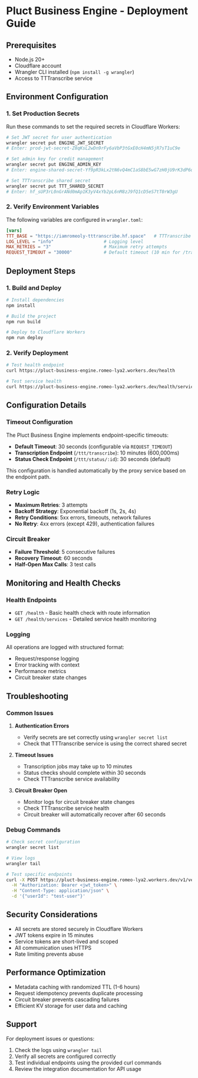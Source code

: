 # Pluct Business Engine - Deployment Guide

## Prerequisites

- Node.js 20+
- Cloudflare account
- Wrangler CLI installed (`npm install -g wrangler`)
- Access to TTTranscribe service

## Environment Configuration

### 1. Set Production Secrets

Run these commands to set the required secrets in Cloudflare Workers:

```bash
# Set JWT secret for user authentication
wrangler secret put ENGINE_JWT_SECRET
# Enter: prod-jwt-secret-Z8qKsL2wDn9rFy6aVbP3tGxE0cH4mN5jR7sT1uC9e

# Set admin key for credit management
wrangler secret put ENGINE_ADMIN_KEY
# Enter: engine-shared-secret-Yf9pR3kLx2tN6vQ4mC1aS8bE5wG7zH0jU9rK3dP6qT1nV8xL4fZ2yM7cJ5aB9eR

# Set TTTranscribe shared secret
wrangler secret put TTT_SHARED_SECRET
# Enter: hf_sUP3rL0nGrANd0mAp1K3yV4xYb2pL6nM8zJ9fQ1cD5eS7tT0rW3gU
```

### 2. Verify Environment Variables

The following variables are configured in `wrangler.toml`:

```toml
[vars]
TTT_BASE = "https://iamromeoly-tttranscribe.hf.space"   # TTTranscribe service URL
LOG_LEVEL = "info"                   # Logging level
MAX_RETRIES = "3"                    # Maximum retry attempts
REQUEST_TIMEOUT = "30000"            # Default timeout (10 min for /transcribe endpoint)
```

## Deployment Steps

### 1. Build and Deploy

```bash
# Install dependencies
npm install

# Build the project
npm run build

# Deploy to Cloudflare Workers
npm run deploy
```

### 2. Verify Deployment

```bash
# Test health endpoint
curl https://pluct-business-engine.romeo-lya2.workers.dev/health

# Test service health
curl https://pluct-business-engine.romeo-lya2.workers.dev/health/services
```

## Configuration Details

### Timeout Configuration

The Pluct Business Engine implements endpoint-specific timeouts:

- **Default Timeout**: 30 seconds (configurable via `REQUEST_TIMEOUT`)
- **Transcription Endpoint** (`/ttt/transcribe`): 10 minutes (600,000ms)
- **Status Check Endpoint** (`/ttt/status/:id`): 30 seconds (default)

This configuration is handled automatically by the proxy service based on the endpoint path.

### Retry Logic

- **Maximum Retries**: 3 attempts
- **Backoff Strategy**: Exponential backoff (1s, 2s, 4s)
- **Retry Conditions**: 5xx errors, timeouts, network failures
- **No Retry**: 4xx errors (except 429), authentication failures

### Circuit Breaker

- **Failure Threshold**: 5 consecutive failures
- **Recovery Timeout**: 60 seconds
- **Half-Open Max Calls**: 3 test calls

## Monitoring and Health Checks

### Health Endpoints

- `GET /health` - Basic health check with route information
- `GET /health/services` - Detailed service health monitoring

### Logging

All operations are logged with structured format:
- Request/response logging
- Error tracking with context
- Performance metrics
- Circuit breaker state changes

## Troubleshooting

### Common Issues

1. **Authentication Errors**
   - Verify secrets are set correctly using `wrangler secret list`
   - Check that TTTranscribe service is using the correct shared secret

2. **Timeout Issues**
   - Transcription jobs may take up to 10 minutes
   - Status checks should complete within 30 seconds
   - Check TTTranscribe service availability

3. **Circuit Breaker Open**
   - Monitor logs for circuit breaker state changes
   - Check TTTranscribe service health
   - Circuit breaker will automatically recover after 60 seconds

### Debug Commands

```bash
# Check secret configuration
wrangler secret list

# View logs
wrangler tail

# Test specific endpoints
curl -X POST https://pluct-business-engine.romeo-lya2.workers.dev/v1/vend-token \
  -H "Authorization: Bearer <jwt_token>" \
  -H "Content-Type: application/json" \
  -d '{"userId": "test-user"}'
```

## Security Considerations

- All secrets are stored securely in Cloudflare Workers
- JWT tokens expire in 15 minutes
- Service tokens are short-lived and scoped
- All communication uses HTTPS
- Rate limiting prevents abuse

## Performance Optimization

- Metadata caching with randomized TTL (1-6 hours)
- Request idempotency prevents duplicate processing
- Circuit breaker prevents cascading failures
- Efficient KV storage for user data and caching

## Support

For deployment issues or questions:
1. Check the logs using `wrangler tail`
2. Verify all secrets are configured correctly
3. Test individual endpoints using the provided curl commands
4. Review the integration documentation for API usage
